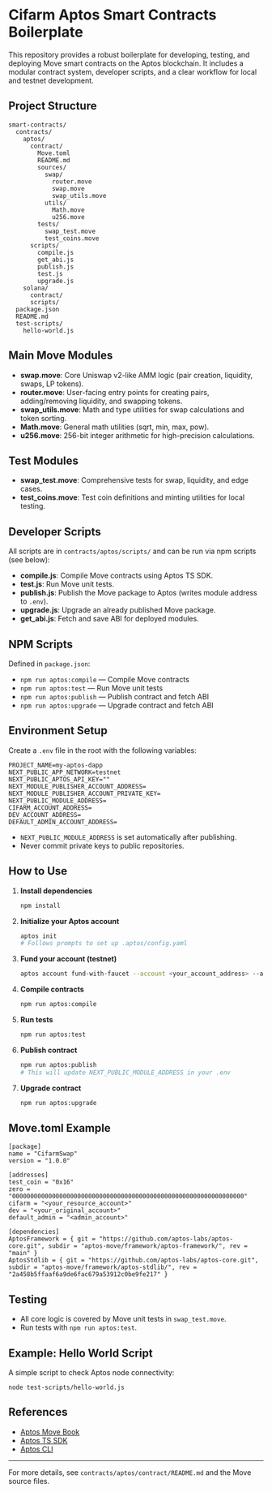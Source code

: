 # Cifarm Aptos Smart Contracts Boilerplate

This repository provides a robust boilerplate for developing, testing, and deploying Move smart contracts on the Aptos blockchain. It includes a modular contract system, developer scripts, and a clear workflow for local and testnet development.

## Project Structure

```
smart-contracts/
  contracts/
    aptos/
      contract/
        Move.toml
        README.md
        sources/
          swap/
            router.move
            swap.move
            swap_utils.move
          utils/
            Math.move
            u256.move
        tests/
          swap_test.move
          test_coins.move
      scripts/
        compile.js
        get_abi.js
        publish.js
        test.js
        upgrade.js
    solana/
      contract/
      scripts/
  package.json
  README.md
  test-scripts/
    hello-world.js
```

## Main Move Modules

- **swap.move**: Core Uniswap v2-like AMM logic (pair creation, liquidity, swaps, LP tokens).
- **router.move**: User-facing entry points for creating pairs, adding/removing liquidity, and swapping tokens.
- **swap_utils.move**: Math and type utilities for swap calculations and token sorting.
- **Math.move**: General math utilities (sqrt, min, max, pow).
- **u256.move**: 256-bit integer arithmetic for high-precision calculations.

## Test Modules
- **swap_test.move**: Comprehensive tests for swap, liquidity, and edge cases.
- **test_coins.move**: Test coin definitions and minting utilities for local testing.

## Developer Scripts
All scripts are in `contracts/aptos/scripts/` and can be run via npm scripts (see below):

- **compile.js**: Compile Move contracts using Aptos TS SDK.
- **test.js**: Run Move unit tests.
- **publish.js**: Publish the Move package to Aptos (writes module address to `.env`).
- **upgrade.js**: Upgrade an already published Move package.
- **get_abi.js**: Fetch and save ABI for deployed modules.

## NPM Scripts
Defined in `package.json`:

- `npm run aptos:compile` — Compile Move contracts
- `npm run aptos:test` — Run Move unit tests
- `npm run aptos:publish` — Publish contract and fetch ABI
- `npm run aptos:upgrade` — Upgrade contract and fetch ABI

## Environment Setup
Create a `.env` file in the root with the following variables:

```
PROJECT_NAME=my-aptos-dapp
NEXT_PUBLIC_APP_NETWORK=testnet
NEXT_PUBLIC_APTOS_API_KEY=""
NEXT_MODULE_PUBLISHER_ACCOUNT_ADDRESS=
NEXT_MODULE_PUBLISHER_ACCOUNT_PRIVATE_KEY=
NEXT_PUBLIC_MODULE_ADDRESS=
CIFARM_ACCOUNT_ADDRESS=
DEV_ACCOUNT_ADDRESS=
DEFAULT_ADMIN_ACCOUNT_ADDRESS=
```

- `NEXT_PUBLIC_MODULE_ADDRESS` is set automatically after publishing.
- Never commit private keys to public repositories.

## How to Use

1. **Install dependencies**
   ```sh
   npm install
   ```
2. **Initialize your Aptos account**
   ```sh
   aptos init
   # Follows prompts to set up .aptos/config.yaml
   ```
3. **Fund your account (testnet)**
   ```sh
   aptos account fund-with-faucet --account <your_account_address> --amount 100000000
   ```
4. **Compile contracts**
   ```sh
   npm run aptos:compile
   ```
5. **Run tests**
   ```sh
   npm run aptos:test
   ```
6. **Publish contract**
   ```sh
   npm run aptos:publish
   # This will update NEXT_PUBLIC_MODULE_ADDRESS in your .env
   ```
7. **Upgrade contract**
   ```sh
   npm run aptos:upgrade
   ```

## Move.toml Example

```
[package]
name = "CifarmSwap"
version = "1.0.0"

[addresses]
test_coin = "0x16"
zero = "0000000000000000000000000000000000000000000000000000000000000000"
cifarm = "<your_resource_account>"
dev = "<your_original_account>"
default_admin = "<admin_account>"

[dependencies]
AptosFramework = { git = "https://github.com/aptos-labs/aptos-core.git", subdir = "aptos-move/framework/aptos-framework/", rev = "main" }
AptosStdlib = { git = "https://github.com/aptos-labs/aptos-core.git", subdir = "aptos-move/framework/aptos-stdlib/", rev = "2a458b5ffaaf6a9de6fac679a53912c0be9fe217" }
```

## Testing
- All core logic is covered by Move unit tests in `swap_test.move`.
- Run tests with `npm run aptos:test`.

## Example: Hello World Script
A simple script to check Aptos node connectivity:

```
node test-scripts/hello-world.js
```

## References
- [Aptos Move Book](https://move-language.github.io/move/)
- [Aptos TS SDK](https://github.com/aptos-labs/aptos-ts-sdk)
- [Aptos CLI](https://github.com/aptos-labs/aptos-core/tree/main/crates/aptos)

---

For more details, see `contracts/aptos/contract/README.md` and the Move source files.